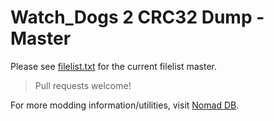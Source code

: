 # Watch_Dogs 2 CRC32 Dump - Master

Please see [filelist.txt](filelist.txt) for the current filelist master.

> Pull requests welcome!

For more modding information/utilities, visit [Nomad DB](https://db.nomad-group.net/page/WD2_Modding_Resources).
